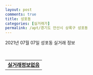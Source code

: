 ```yaml
---
layout: post
comments: true
title: 성포동
categories: [실거래가]
permalink: /apt/경기도 안산시 상록구 성포동
---
```


2021년 07월 07일 성포동 실거래 정보

<script type="text/javascript">
  google.charts.load('current', {'packages':['corechart']});
  google.charts.setOnLoadCallback(drawChart);

  function drawChart() {
    var data = google.visualization.arrayToDataTable([['거래일', '매매', '전월세', '전매'], ['20-07', 46, 68, 0], ['20-08', 30, 78, 0], ['20-09', 19, 77, 0], ['20-10', 25, 78, 0], ['20-11', 54, 53, 0], ['20-12', 59, 59, 0], ['21-01', 115, 88, 0], ['21-02', 83, 88, 0], ['21-03', 45, 80, 0], ['21-04', 41, 59, 0], ['21-05', 42, 34, 0], ['21-06', 16, 36, 0], ['21-07', 0, 2, 0]]);

    var options = {
      title: '최근 유형별 거래량 추이',
      legend: { position: 'bottom' }
    };

    var chart = new google.visualization.LineChart(document.getElementById('columnchart_material'));
    chart.draw(data, (options));
  }
</script>

<div id="columnchart_material" style="width: 95%; margin-left: -35px; display: block"></div>
<br>
<table>
  <tr>
    <td colspan="4" style="font-weight: bold;"><a href="https://search.naver.com/search.naver?query=성포동 실거래정보없음">실거래정보없음</a></td>
  </tr>
    
</table>
    